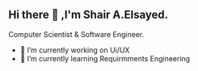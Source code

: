 ## Hi there 👋 ,I'm Shair A.Elsayed. 

  Computer Scientist & Software Engineer.
- 🔭 I’m currently working on Ui/UX
- 🌱 I’m currently learning Requirmments Engineering

  
<!--
**GAMEEX10/gameex10** is a ✨ _special_ ✨ repository because its `README.md` (this file) appears on your GitHub profile.

Here are some ideas to get you started:

- 🔭 I’m currently working on ...
- 🌱 I’m currently learning ...
- 👯 I’m looking to collaborate on ...
- 🤔 I’m looking for help with ...
- 💬 Ask me about ...
- 📫 How to reach me: ...
- 😄 Pronouns: ...
- ⚡ Fun fact: ...
-->
